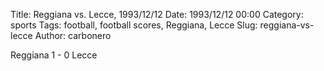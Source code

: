Title: Reggiana vs. Lecce, 1993/12/12
Date: 1993/12/12 00:00
Category: sports
Tags: football, football scores, Reggiana, Lecce
Slug: reggiana-vs-lecce
Author: carbonero


Reggiana 1 - 0 Lecce

